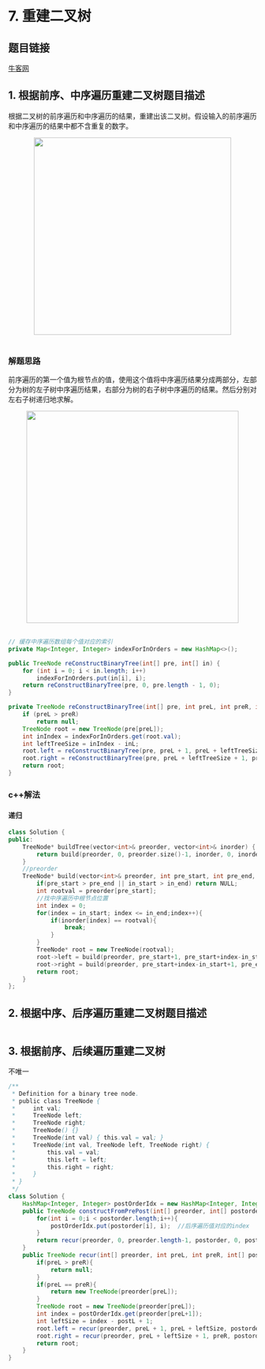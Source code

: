 # 7. 重建二叉树

## 题目链接

[牛客网](https://www.nowcoder.com/practice/8a19cbe657394eeaac2f6ea9b0f6fcf6?tpId=13&tqId=11157&tPage=1&rp=1&ru=/ta/coding-interviews&qru=/ta/coding-interviews/question-ranking&from=cyc_github)

## 1. 根据前序、中序遍历重建二叉树题目描述

根据二叉树的前序遍历和中序遍历的结果，重建出该二叉树。假设输入的前序遍历和中序遍历的结果中都不含重复的数字。



<div align="center"> <img src="https://cs-notes-1256109796.cos.ap-guangzhou.myqcloud.com/image-20191102210342488.png" width="400"/> </div><br>

### 解题思路

前序遍历的第一个值为根节点的值，使用这个值将中序遍历结果分成两部分，左部分为树的左子树中序遍历结果，右部分为树的右子树中序遍历的结果。然后分别对左右子树递归地求解。

<div align="center"> <img src="https://cs-notes-1256109796.cos.ap-guangzhou.myqcloud.com/60c4a44c-7829-4242-b3a1-26c3b513aaf0.gif" width="430px"> </div><br>

```java
// 缓存中序遍历数组每个值对应的索引
private Map<Integer, Integer> indexForInOrders = new HashMap<>();

public TreeNode reConstructBinaryTree(int[] pre, int[] in) {
    for (int i = 0; i < in.length; i++)
        indexForInOrders.put(in[i], i);
    return reConstructBinaryTree(pre, 0, pre.length - 1, 0);
}

private TreeNode reConstructBinaryTree(int[] pre, int preL, int preR, int inL) {
    if (preL > preR)
        return null;
    TreeNode root = new TreeNode(pre[preL]);
    int inIndex = indexForInOrders.get(root.val);
    int leftTreeSize = inIndex - inL;
    root.left = reConstructBinaryTree(pre, preL + 1, preL + leftTreeSize, inL);
    root.right = reConstructBinaryTree(pre, preL + leftTreeSize + 1, preR, inL + leftTreeSize + 1);
    return root;
}
```


### c++解法
#### 递归
```c++
class Solution {
public:
    TreeNode* buildTree(vector<int>& preorder, vector<int>& inorder) {
        return build(preorder, 0, preorder.size()-1, inorder, 0, inorder.size()-1);
    }
    //preorder
    TreeNode* build(vector<int>& preorder, int pre_start, int pre_end, vector<int>& inorder, int in_start, int in_end){
        if(pre_start > pre_end || in_start > in_end) return NULL;
        int rootval = preorder[pre_start];
        //找中序遍历中根节点位置
        int index = 0;
        for(index = in_start; index <= in_end;index++){
            if(inorder[index] == rootval){
                break;
            }
        }
        TreeNode* root = new TreeNode(rootval);
        root->left = build(preorder, pre_start+1, pre_start+index-in_start, inorder, in_start, index-1);
        root->right = build(preorder, pre_start+index-in_start+1, pre_end, inorder, index+1, in_end);
        return root;
    }
};
```
## 2. 根据中序、后序遍历重建二叉树题目描述
```java

```
## 3. 根据前序、后续遍历重建二叉树
不唯一
```java
/**
 * Definition for a binary tree node.
 * public class TreeNode {
 *     int val;
 *     TreeNode left;
 *     TreeNode right;
 *     TreeNode() {}
 *     TreeNode(int val) { this.val = val; }
 *     TreeNode(int val, TreeNode left, TreeNode right) {
 *         this.val = val;
 *         this.left = left;
 *         this.right = right;
 *     }
 * }
 */
class Solution {
    HashMap<Integer, Integer> postOrderIdx = new HashMap<Integer, Integer>();
    public TreeNode constructFromPrePost(int[] preorder, int[] postorder) {
        for(int i = 0;i < postorder.length;i++){
            postOrderIdx.put(postorder[i], i);  //后序遍历值对应的index
        }
        return recur(preorder, 0, preorder.length-1, postorder, 0, postorder.length-1);
    }
    public TreeNode recur(int[] preorder, int preL, int preR, int[] postorder,int postL, int postR){
        if(preL > preR){
            return null;
        }
        if(preL == preR){
            return new TreeNode(preorder[preL]);
        }
        TreeNode root = new TreeNode(preorder[preL]);
        int index = postOrderIdx.get(preorder[preL+1]);
        int leftSize = index - postL + 1;
        root.left = recur(preorder, preL + 1, preL + leftSize, postorder, postL, index);
        root.right = recur(preorder, preL + leftSize + 1, preR, postorder, index + 1, postR-1);
        return root;
    }
}
```